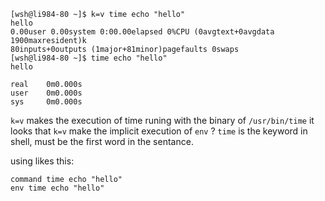 ```
[wsh@li984-80 ~]$ k=v time echo "hello"
hello
0.00user 0.00system 0:00.00elapsed 0%CPU (0avgtext+0avgdata 1900maxresident)k
80inputs+0outputs (1major+81minor)pagefaults 0swaps
[wsh@li984-80 ~]$ time echo "hello"
hello

real    0m0.000s
user    0m0.000s
sys     0m0.000s
```
`k=v` makes the execution of time runing with the binary of `/usr/bin/time`
it looks that `k=v` make the implicit execution of `env` ?
`time` is the keyword in shell,  must be the first word in the sentance.

using likes this:
```
command time echo "hello"
env time echo "hello"
```
